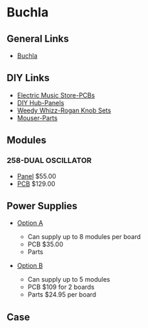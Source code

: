 # Buchla
## General Links
- [Buchla](https://buchla.com/)

## DIY Links
- [Electric Music Store-PCBs](https://electricmusicstore.com/)
- [DIY Hub-Panels](http://siddarthianinnovations.bigcartel.com/)
- [Weedy Whizz-Rogan Knob Sets](http://www.weedywhizz.com/buchla-cases-and-parts/buchla-diy-parts/knob-sets/)
- [Mouser-Parts](http://www.mouser.com/)

## Modules
### 258-DUAL OSCILLATOR
- [Panel](http://siddarthianinnovations.bigcartel.com/product/258c-front-panel-for-diy-kit) $55.00
- [PCB](https://electricmusicstore.com/products/dual-oscillator-model-258c-rev2) $129.00

## Power Supplies
- [Option A](http://siddarthianinnovations.bigcartel.com/product/buchla-power-distro-power-bus-boards) 
	* Can supply up to 8 modules per board
	* PCB $35.00
	* Parts 
	
- [Option B](https://electricmusicstore.com/products/power-supply-unit-model-211)
	* Can supply up to 5 modules
	* PCB $109 for 2 boards
	* Parts $24.95 per board 
## Case
